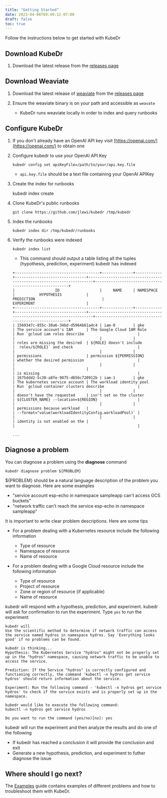 ```yaml
---
title: "Getting Started"
date: 2023-04-06T09:49:12-07:00
draft: false
toc: true
---
```


Follow the instructions below to get started with KubeDr

## Download KubeDr

1. Download the latest release from the [releases page](https://github.com/jlewi/kubedr/releases)


## Download Weaviate

1. Download the latest release of [weaviate](https://weaviate.io/) from the [releases page](https://github.com/weaviate/weaviate/releases)

1. Ensure the weaviate binary is on your path and accessible as `weavate` 

   * KubeDr runs weaviate locally in order to index and query runbooks


## Configure KubeDr

1. If you don't already have an OpenAI API key visit [https://openai.com/](https://openai.com/) to 
   obtain one
   
1. Configure kubedr to use your OpenAI API Key

   ```
   kubedr config set apiKeyFile=/path/to/your/api.key.file
   ```

   * `api.key.file` should be a text file containing your OpenAI APIKey 

1. Create the index for runbooks
   
   kubedr index create

1. Clone KubeDr's public runbooks

   ```
   git clone https://github.com/jlewi/kubedr /tmp/kubedr
   ```

1. Index the runbooks

   ```
   kubedr index dir /tmp/kubedr/runbooks
   ```

1. Verify the runbooks were indexed

   ```
   kubedr index list
   ```

   * This command should output a table listing all the tuples (hypothesis, prediction, experiment) kubedr has indexed

   ```
   +--------------------------------------+--------------+------------+--------------------------------+---------------------------------------------------------------------+-------------------------------------------------------+
   |                  ID                  |     NAME     | NAMESPACE  |           HYPOTHESIS           |                             PREDICTION                              |                      EXPERIMENT                       |
   +--------------------------------------+--------------+------------+--------------------------------+---------------------------------------------------------------------+-------------------------------------------------------+
   | 1569347c-855c-38a6-34bd-d5964b61a4c4 | iam-0        | gke        | The service account's IAM      | The Google Cloud IAM Role                                           | Run `gcloud iam roles describe                        |
   |                                      |              |            | roles are missing the desired  | ${ROLE} doesn't include                                             |  roles/${ROLE}` and check                             |
   |                                      |              |            | permissions                    | permission ${PERMISSION}                                            | whether the desired permission                        |
   |                                      |              |            |                                |                                                                     | is missing                                            |
   | 1675ddd2-5c30-a8fe-9875-d656c720912b | iam-1        | gke        | The kubernetes service account | The workload identity pool                                          | Run `gcloud container clusters describe               |
   |                                      |              |            | doesn't have the requested     | isn't set on the cluster                                            | ${CLUSTER_NAME} --location=${REGION}                  |
   |                                      |              |            | permissions because workload   |                                                                     | --format="value(workloadIdentityConfig.workloadPool)` |
   |                                      |              |            | identity is not enabled on the |                                                                     |                                                       |

   ...
   ```
## Diagnose a problem

You can diagnose a problem using the **diagnose** command 

```
kubedr diagnose problem ${PROBLEM}
```

${PROBLEM} should be a natural language description of the problem you want to diagnose. Here are some examples

* "service account esp-echo in namespace sampleapp can't access GCS buckets"
* "network traffic can't reach the service esp-echo in namespace sampleapp"

It is important to write clear problem descriptions. Here are some tips

* For a problem dealing with a Kubernetes resource include the following information

  * Type of resource
  * Namespace of resource
  * Name of resource

* For a problem dealing with a Google Cloud resource include the following information

  * Type of resource
  * Project of resource
  * Zone or region of resource (if applicable)
  * Name of resource


kubedr will respond with a hypothesis, prediction, and experiment. kubedr will 
ask for confirmation to run the experiment. Type `yes` to run the experiment

```
kubedr will 
Use the scientific method to determine if network traffic can access the service named hydros in namespace hydros. Say 'Everything looks good' if no problems can be found.

kubedr is thinking...
Hypothesis: The Kubernetes Service "hydros" might not be properly set up in the "hydros" namespace, causing network traffic to be unable to access the service.

Prediction: If the Service "hydros" is correctly configured and functioning correctly, the command 'kubectl -n hydros get service hydros' should return information about the service.

Experiment: Run the following command - 'kubectl -n hydros get service hydros' to check if the service exists and is properly set up in the namespace.

kubedr would like to execute the following command:
kubectl -n hydros get service hydros

Do you want to run the command (yes/no)[no]: yes
```

kubedr will run the experiment and then analyze the results and do one of the following

   * If kubedr has reached a conclusion it will provide the conclusion and exit
   * Generate a new hypothesis, prediction, and experiment to futher diagnose the issue

## Where should I go next?

The [Examples](/docs/examples/) guide contains examples of different problems and how to troubleshoot them with KubeDr.